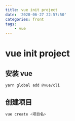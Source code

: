 ```yaml
---
title: vue init project
date: '2020-06-27 22:57:50'
categories: front
tags:
    - vue
---
```


# vue init project

## 安装 vue

```bash
yarn global add @vue/cli
```

## 创建项目

```bash
vue create <项目名>
```
